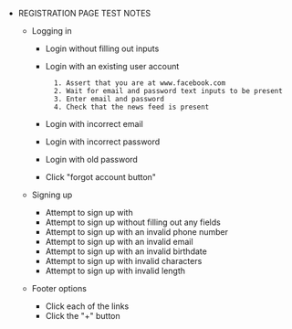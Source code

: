 * REGISTRATION PAGE TEST NOTES
    
    * Logging in  
    
        * Login without filling out inputs
        * Login with an existing user account
            
                1. Assert that you are at www.facebook.com
                2. Wait for email and password text inputs to be present
                3. Enter email and password
                4. Check that the news feed is present
                
        * Login with incorrect email
        * Login with incorrect password
        * Login with old password
        * Click "forgot account button"
    
    * Signing up
    
        * Attempt to sign up with
        * Attempt to sign up without filling out any fields
        * Attempt to sign up with an invalid phone number
        * Attempt to sign up with an invalid email
        * Attempt to sign up with an invalid birthdate
        * Attempt to sign up with invalid characters
        * Attempt to sign up with invalid length
    
    * Footer options
        
        * Click each of the links
        * Click the "+" button